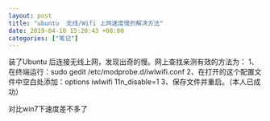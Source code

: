 ```yaml
---
layout: post
title: "ubuntu  无线/Wifi 上网速度慢的解决方法"
date: 2019-04-10 15:20:43 +08:00
categories: ["笔记"]
---
```


<p>装了Ubuntu 后连接无线上网，发现出奇的慢。网上查找亲测有效的方法为：
1、在终端运行：sudo gedit /etc/modprobe.d/iwlwifi.conf
2、在打开的这个配置文件中空白处添加：options iwlwifi 11n_disable=1
3、保存文件并重启。（本人已成功）</p>
<p>对比win7下速度差不多了</p>
